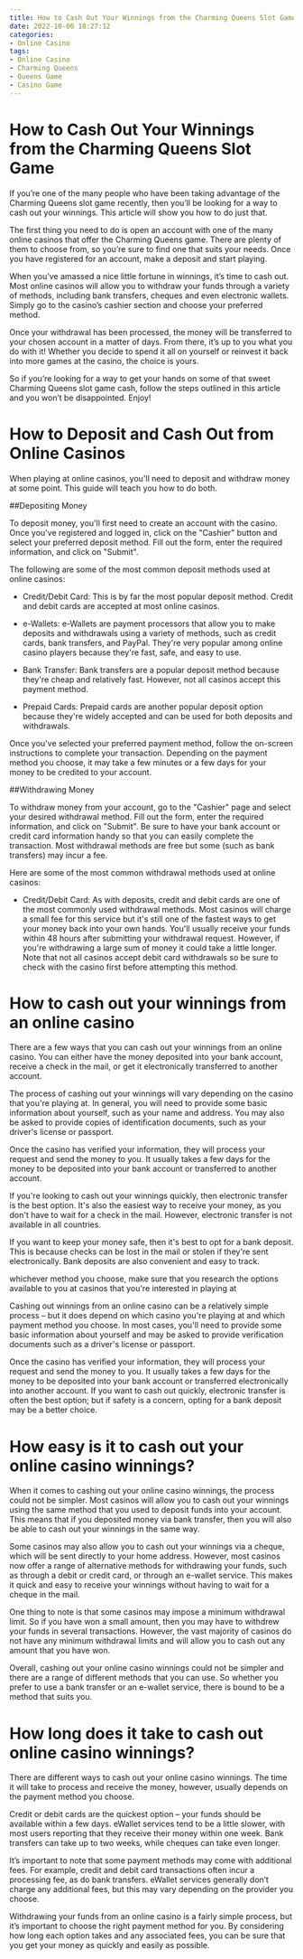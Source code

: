 ```yaml
---
title: How to Cash Out Your Winnings from the Charming Queens Slot Game
date: 2022-10-06 18:27:12
categories:
- Online Casino
tags:
- Online Casino
- Charming Queens
- Queens Game
- Casino Game
---
```



#  How to Cash Out Your Winnings from the Charming Queens Slot Game

If you’re one of the many people who have been taking advantage of the Charming Queens slot game recently, then you’ll be looking for a way to cash out your winnings. This article will show you how to do just that.

The first thing you need to do is open an account with one of the many online casinos that offer the Charming Queens game. There are plenty of them to choose from, so you’re sure to find one that suits your needs. Once you have registered for an account, make a deposit and start playing.

When you’ve amassed a nice little fortune in winnings, it’s time to cash out. Most online casinos will allow you to withdraw your funds through a variety of methods, including bank transfers, cheques and even electronic wallets. Simply go to the casino’s cashier section and choose your preferred method.

Once your withdrawal has been processed, the money will be transferred to your chosen account in a matter of days. From there, it’s up to you what you do with it! Whether you decide to spend it all on yourself or reinvest it back into more games at the casino, the choice is yours.

So if you’re looking for a way to get your hands on some of that sweet Charming Queens slot game cash, follow the steps outlined in this article and you won’t be disappointed. Enjoy!

#  How to Deposit and Cash Out from Online Casinos

When playing at online casinos, you'll need to deposit and withdraw money at some point. This guide will teach you how to do both.

##Depositing Money

To deposit money, you'll first need to create an account with the casino. Once you've registered and logged in, click on the "Cashier" button and select your preferred deposit method. Fill out the form, enter the required information, and click on "Submit".

The following are some of the most common deposit methods used at online casinos:

* Credit/Debit Card: This is by far the most popular deposit method. Credit and debit cards are accepted at most online casinos.

* e-Wallets: e-Wallets are payment processors that allow you to make deposits and withdrawals using a variety of methods, such as credit cards, bank transfers, and PayPal. They're very popular among online casino players because they're fast, safe, and easy to use.

* Bank Transfer: Bank transfers are a popular deposit method because they're cheap and relatively fast. However, not all casinos accept this payment method.

* Prepaid Cards: Prepaid cards are another popular deposit option because they're widely accepted and can be used for both deposits and withdrawals.

Once you've selected your preferred payment method, follow the on-screen instructions to complete your transaction. Depending on the payment method you choose, it may take a few minutes or a few days for your money to be credited to your account.

##Withdrawing Money

To withdraw money from your account, go to the "Cashier" page and select your desired withdrawal method. Fill out the form, enter the required information, and click on "Submit". Be sure to have your bank account or credit card information handy so that you can easily complete the transaction. Most withdrawal methods are free but some (such as bank transfers) may incur a fee.

Here are some of the most common withdrawal methods used at online casinos:

* Credit/Debit Card: As with deposits, credit and debit cards are one of the most commonly used withdrawal methods. Most casinos will charge a small fee for this service but it's still one of the fastest ways to get your money back into your own hands. You'll usually receive your funds within 48 hours after submitting your withdrawal request. However, if you're withdrawing a large sum of money it could take a little longer. Note that not all casinos accept debit card withdrawals so be sure to check with the casino first before attempting this method.

#  How to cash out your winnings from an online casino 

There are a few ways that you can cash out your winnings from an online casino. You can either have the money deposited into your bank account, receive a check in the mail, or get it electronically transferred to another account.

The process of cashing out your winnings will vary depending on the casino that you're playing at. In general, you will need to provide some basic information about yourself, such as your name and address. You may also be asked to provide copies of identification documents, such as your driver's license or passport.

Once the casino has verified your information, they will process your request and send the money to you. It usually takes a few days for the money to be deposited into your bank account or transferred to another account.

If you're looking to cash out your winnings quickly, then electronic transfer is the best option. It's also the easiest way to receive your money, as you don't have to wait for a check in the mail. However, electronic transfer is not available in all countries.

If you want to keep your money safe, then it's best to opt for a bank deposit. This is because checks can be lost in the mail or stolen if they're sent electronically. Bank deposits are also convenient and easy to track.

 whichever method you choose, make sure that you research the options available to you at casinos that you're interested in playing at 


Cashing out winnings from an online casino can be a relatively simple process – but it does depend on which casino you're playing at and which payment method you choose. In most cases, you'll need to provide some basic information about yourself and may be asked to provide verification documents such as a driver's license or passport.

Once the casino has verified your information, they will process your request and send the money to you. It usually takes a few days for the money to be deposited into your bank account or transferred electronically into another account. If you want to cash out quickly, electronic transfer is often the best option; but if safety is a concern, opting for a bank deposit may be a better choice.

#  How easy is it to cash out your online casino winnings? 

When it comes to cashing out your online casino winnings, the process could not be simpler. Most casinos will allow you to cash out your winnings using the same method that you used to deposit funds into your account. This means that if you deposited money via bank transfer, then you will also be able to cash out your winnings in the same way.

Some casinos may also allow you to cash out your winnings via a cheque, which will be sent directly to your home address. However, most casinos now offer a range of alternative methods for withdrawing your funds, such as through a debit or credit card, or through an e-wallet service. This makes it quick and easy to receive your winnings without having to wait for a cheque in the mail.

One thing to note is that some casinos may impose a minimum withdrawal limit. So if you have won a small amount, then you may have to withdrew your funds in several transactions. However, the vast majority of casinos do not have any minimum withdrawal limits and will allow you to cash out any amount that you have won.

Overall, cashing out your online casino winnings could not be simpler and there are a range of different methods that you can use. So whether you prefer to use a bank transfer or an e-wallet service, there is bound to be a method that suits you.

#  How long does it take to cash out online casino winnings?

There are different ways to cash out your online casino winnings. The time it will take to process and receive the money, however, usually depends on the payment method you choose.

Credit or debit cards are the quickest option – your funds should be available within a few days. eWallet services tend to be a little slower, with most users reporting that they receive their money within one week. Bank transfers can take up to two weeks, while cheques can take even longer.

It’s important to note that some payment methods may come with additional fees. For example, credit and debit card transactions often incur a processing fee, as do bank transfers. eWallet services generally don’t charge any additional fees, but this may vary depending on the provider you choose.

Withdrawing your funds from an online casino is a fairly simple process, but it’s important to choose the right payment method for you. By considering how long each option takes and any associated fees, you can be sure that you get your money as quickly and easily as possible.